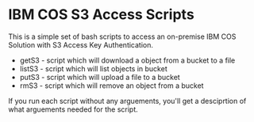 # IBM COS S3 Access Scripts
This is a simple set of bash scripts to access an on-premise IBM COS Solution with S3 Access Key Authentication.

* getS3 - script which will download a object from a bucket to a file
* listS3 - script which will list objects in bucket
* putS3 - script which will upload a file to a bucket
* rmS3 - script which will remove an object from a bucket

If you run each script without any arguements, you'll get a desciprtion of what arguements needed for the script.
